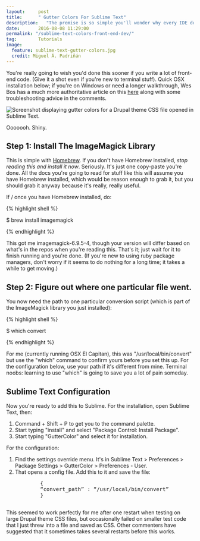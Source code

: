 ```yaml
---
layout:     post
title:      " Gutter Colors For Sublime Text"
description:   "The premise is so simple you'll wonder why every IDE doesn't do this by default: for any line of CSS that includes a reference to a color, this will place a small dot <em>of that color</em> in the gutter next to the line numbers. If you work on Other People's Code, especially, this can save you a lot of pain tracking down nested overrides in Chrome's dev inspector."
date:       2016-08-08 11:29:00
permalink: "/sublime-text-colors-front-end-dev/"
tag: 		Tutorials
image:
  feature: sublime-text-gutter-colors.jpg
  credit: Miguel Á. Padriñán
---
```


<p>You're really going to wish you'd done this sooner if you write a lot of front-end code. (Give it a shot even if you're new to terminal stuff). Quick OSX installation below; if you're on Windows or need a longer walkthrough, Wes Bos has a much more authoritative article on this <a href="http://wesbos.com/css-gutter-color-sublime-text/">here</a> along with some troubleshooting advice in the comments.</p>

<img class="img-reponsive" src="{{ site.baseurl }}/images/sublime-text-gutter-colors.png" alt="Screenshot displaying gutter colors for a Drupal theme CSS file opened in Sublime Text." /> 

<span class="caption text-muted">Ooooooh. Shiny.</span>

<h2 class="section-heading">Step 1: Install The ImageMagick Library</h2>

This is simple with <a href="http://brew.sh/">Homebrew</a>. If you don't have Homebrew installed, <em>stop reading this and install it now</em>. Seriously. It's just one copy-paste you're done. All the docs you're going to read for stuff like this will assume you have Homebrew installed, which would be reason enough to grab it, but you should grab it anyway because it's really, really useful. 

If / once you have Homebrew installed, do:

{% highlight shell %}

$ brew install imagemagick

{% endhighlight %}

This got me imagemagick-6.9.5-4, though your version will differ based on what's in the repos when you're reading this. That's it; just wait for it to finish running and you're done. (If you're new to using ruby package managers, don't worry if it seems to do nothing for a long time; it takes a while to get moving.)

<h2 class="section-heading">Step 2: Figure out where one particular file went.</h2>

<p>You now need the path to one particular conversion script (which is part of the ImageMagick library you just installed): </p>

{% highlight shell %}

$ which convert

{% endhighlight %}

For me (currently running OSX El Capitan), this was "/usr/local/bin/convert" but use the "which" command to confirm yours before you set this up. For the configuration below, use your path if it's different from mine. Terminal noobs: learning to use "which" is going to save you a lot of pain someday.

<h2 class="section-heading">Sublime Text Configuration</h2>

Now you're ready to add this to Sublime. For the installation, open Sublime Text, then:

<ol>
  <li>Command + Shift + P to get you to the command palette.</li>
  <li>Start typing "install" and select "Package Control: Install Package".</li>
  <li>Start typing "GutterColor" and select it for installation.</li>
</ol>

For the configuration:

<ol>
  <li>Find the settings override menu. It's in Sublime Text > Preferences > Package Settings > GutterColor > Preferences - User.</li>
  <li>That opens a config file. Add this to it and save the file: 
      <pre>
        {
        “convert_path” : “/usr/local/bin/convert”
        }
      </pre>
  </li>
</ol>

This seemed to work perfectly for me after one restart when testing on large Drupal theme CSS files, but occasionally failed on smaller test code that I just threw into a file and saved as CSS. Other commenters have suggested that it sometimes takes several restarts before this works.

